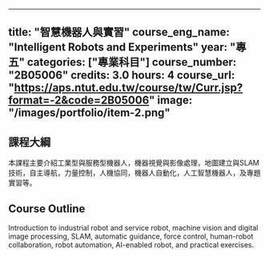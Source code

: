 
---
title: "智慧機器人與實習"
course_eng_name: "Intelligent Robots and Experiments"
year: "專五"
categories: ["專業科目"]
course_number: "2B05006"
credits: 3.0
hours: 4
course_url: "https://aps.ntut.edu.tw/course/tw/Curr.jsp?format=-2&code=2B05006"
image: "/images/portfolio/item-2.png"
---

## 課程大綱

本課程主要介紹工業型與服務型機器人，機器視覺與影像處理，地圖建立與SLAM技術，自主導航，力量控制，人機協同，機器人自動化，人工智慧機器人，及專題實習等。

## Course Outline

Introduction to industrial robot and service robot, machine vision and digital image processing, SLAM, automatic guidance, force control, human-robot collaboration, robot automation, AI-enabled robot, and practical exercises.
